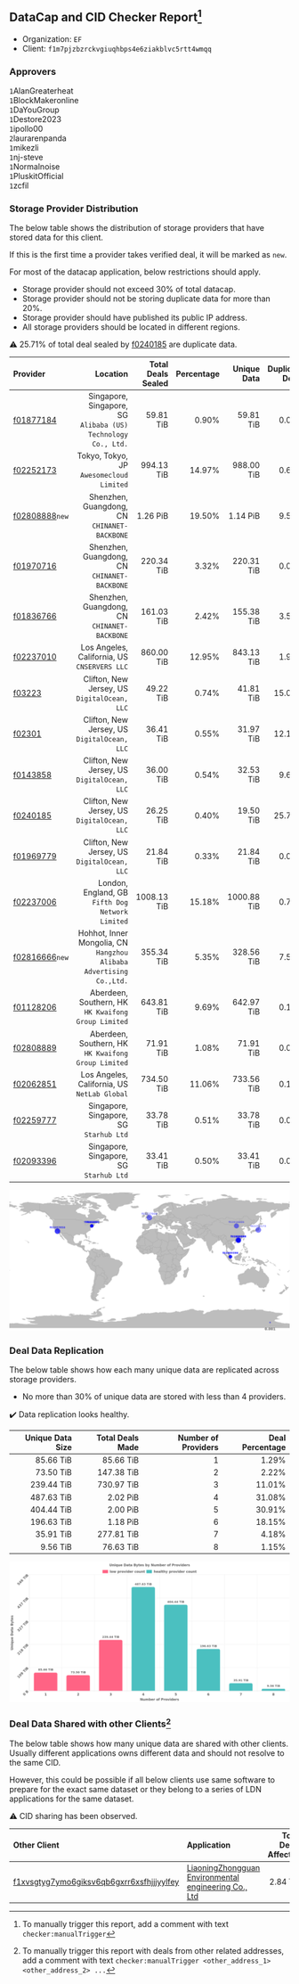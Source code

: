 ## DataCap and CID Checker Report[^1]
 - Organization: `EF`
 - Client: `f1m7pjzbzrckvgiuqhbps4e6ziakblvc5rtt4wmqq`
### Approvers
`1`AlanGreaterheat<br/>`1`BlockMakeronline<br/>`1`DaYouGroup<br/>`1`Destore2023<br/>`1`ipollo00<br/>`2`laurarenpanda<br/>`1`mikezli<br/>`1`nj-steve<br/>`1`Normalnoise<br/>`1`PluskitOfficial<br/>`1`zcfil

### Storage Provider Distribution
The below table shows the distribution of storage providers that have stored data for this client.

If this is the first time a provider takes verified deal, it will be marked as `new`.

For most of the datacap application, below restrictions should apply.
 - Storage provider should not exceed 30% of total datacap.
 - Storage provider should not be storing duplicate data for more than 20%.
 - Storage provider should have published its public IP address.
 - All storage providers should be located in different regions.

⚠️ 25.71% of total deal sealed by [f0240185](https://filfox.info/en/address/f0240185) are duplicate data.

| Provider                                                    |                                                               Location | Total Deals Sealed | Percentage | Unique Data | Duplicate Deals |
| :---------------------------------------------------------- | ---------------------------------------------------------------------: | -----------------: | ---------: | ----------: | --------------: |
| [f01877184](https://filfox.info/en/address/f01877184)       |       Singapore, Singapore, SG<br/>`Alibaba (US) Technology Co., Ltd.` |          59.81 TiB |      0.90% |   59.81 TiB |           0.00% |
| [f02252173](https://filfox.info/en/address/f02252173)       |                            Tokyo, Tokyo, JP<br/>`Awesomecloud Limited` |         994.13 TiB |     14.97% |  988.00 TiB |           0.62% |
| [f02808888](https://filfox.info/en/address/f02808888)`new`  |                        Shenzhen, Guangdong, CN<br/>`CHINANET-BACKBONE` |           1.26 PiB |     19.50% |    1.14 PiB |           9.51% |
| [f01970716](https://filfox.info/en/address/f01970716)       |                        Shenzhen, Guangdong, CN<br/>`CHINANET-BACKBONE` |         220.34 TiB |      3.32% |  220.31 TiB |           0.01% |
| [f01836766](https://filfox.info/en/address/f01836766)       |                        Shenzhen, Guangdong, CN<br/>`CHINANET-BACKBONE` |         161.03 TiB |      2.42% |  155.38 TiB |           3.51% |
| [f02237010](https://filfox.info/en/address/f02237010)       |                        Los Angeles, California, US<br/>`CNSERVERS LLC` |         860.00 TiB |     12.95% |  843.13 TiB |           1.96% |
| [f03223](https://filfox.info/en/address/f03223)             |                        Clifton, New Jersey, US<br/>`DigitalOcean, LLC` |          49.22 TiB |      0.74% |   41.81 TiB |          15.05% |
| [f02301](https://filfox.info/en/address/f02301)             |                        Clifton, New Jersey, US<br/>`DigitalOcean, LLC` |          36.41 TiB |      0.55% |   31.97 TiB |          12.19% |
| [f0143858](https://filfox.info/en/address/f0143858)         |                        Clifton, New Jersey, US<br/>`DigitalOcean, LLC` |          36.00 TiB |      0.54% |   32.53 TiB |           9.64% |
| [f0240185](https://filfox.info/en/address/f0240185)         |                        Clifton, New Jersey, US<br/>`DigitalOcean, LLC` |          26.25 TiB |      0.40% |   19.50 TiB |          25.71% |
| [f01969779](https://filfox.info/en/address/f01969779)       |                        Clifton, New Jersey, US<br/>`DigitalOcean, LLC` |          21.84 TiB |      0.33% |   21.84 TiB |           0.00% |
| [f02237006](https://filfox.info/en/address/f02237006)       |                    London, England, GB<br/>`Fifth Dog Network Limited` |        1008.13 TiB |     15.18% | 1000.88 TiB |           0.72% |
| [f02816666](https://filfox.info/en/address/f02816666)`new`  | Hohhot, Inner Mongolia, CN<br/>`Hangzhou Alibaba Advertising Co.,Ltd.` |         355.34 TiB |      5.35% |  328.56 TiB |           7.54% |
| [f01128206](https://filfox.info/en/address/f01128206)       |                 Aberdeen, Southern, HK<br/>`HK Kwaifong Group Limited` |         643.81 TiB |      9.69% |  642.97 TiB |           0.13% |
| [f02808889](https://filfox.info/en/address/f02808889)       |                 Aberdeen, Southern, HK<br/>`HK Kwaifong Group Limited` |          71.91 TiB |      1.08% |   71.91 TiB |           0.00% |
| [f02062851](https://filfox.info/en/address/f02062851)       |                        Los Angeles, California, US<br/>`NetLab Global` |         734.50 TiB |     11.06% |  733.56 TiB |           0.13% |
| [f02259777](https://filfox.info/en/address/f02259777)       |                             Singapore, Singapore, SG<br/>`Starhub Ltd` |          33.78 TiB |      0.51% |   33.78 TiB |           0.00% |
| [f02093396](https://filfox.info/en/address/f02093396)       |                             Singapore, Singapore, SG<br/>`Starhub Ltd` |          33.41 TiB |      0.50% |   33.41 TiB |           0.00% |

<img src="https://raw.githubusercontent.com/data-preservation-programs/filplus-checker-assets/main/filecoin-project/filecoin-plus-large-datasets/issues/2094/1697355881493.png"/>

### Deal Data Replication
The below table shows how each many unique data are replicated across storage providers.

- No more than 30% of unique data are stored with less than 4 providers.

✔️ Data replication looks healthy.

| Unique Data Size | Total Deals Made | Number of Providers | Deal Percentage |
| ---------------: | ---------------: | ------------------: | --------------: |
|        85.66 TiB |        85.66 TiB |                   1 |           1.29% |
|        73.50 TiB |       147.38 TiB |                   2 |           2.22% |
|       239.44 TiB |       730.97 TiB |                   3 |          11.01% |
|       487.63 TiB |         2.02 PiB |                   4 |          31.08% |
|       404.44 TiB |         2.00 PiB |                   5 |          30.91% |
|       196.63 TiB |         1.18 PiB |                   6 |          18.15% |
|        35.91 TiB |       277.81 TiB |                   7 |           4.18% |
|         9.56 TiB |        76.63 TiB |                   8 |           1.15% |

<img src="https://raw.githubusercontent.com/data-preservation-programs/filplus-checker-assets/main/filecoin-project/filecoin-plus-large-datasets/issues/2094/1697355882218.png"/>

### Deal Data Shared with other Clients[^3]
The below table shows how many unique data are shared with other clients.
Usually different applications owns different data and should not resolve to the same CID.

However, this could be possible if all below clients use same software to prepare for the exact same dataset or they belong to a series of LDN applications for the same dataset.

⚠️ CID sharing has been observed.

| Other Client                                                                                                          | Application                                                                                                                           | Total Deals Affected | Unique CIDs | Approvers                                                           |
| :-------------------------------------------------------------------------------------------------------------------- | :------------------------------------------------------------------------------------------------------------------------------------ | -------------------: | ----------: | :------------------------------------------------------------------ |
| [f1xvsgtyg7ymo6giksv6qb6gxrr6xsfhjjjyylfey](https://filfox.info/en/address/f1xvsgtyg7ymo6giksv6qb6gxrr6xsfhjjjyylfey) | [LiaoningZhongguan Environmental engineering Co\., Ltd](https://github.com/filecoin-project/filecoin-plus-large-datasets/issues/2100) |             2.84 TiB |          19 | `2`DaYouGroup<br/>`1`maxvint<br/>`1`Normalnoise<br/>`1`woshidama323 |

[^1]: To manually trigger this report, add a comment with text `checker:manualTrigger`

[^2]: Deals from those addresses are combined into this report as they are specified with `checker:manualTrigger`

[^3]: To manually trigger this report with deals from other related addresses, add a comment with text `checker:manualTrigger <other_address_1> <other_address_2> ...`
